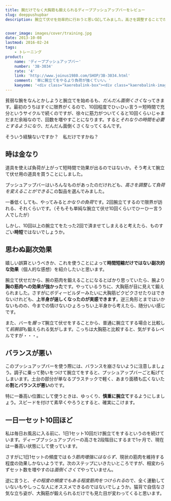 ```yaml
---
title: 腕だけでなく大胸筋も鍛えられるディーププッシュアップバーをレビュー
slug: deeppushupbar
description: 腕立て伏せを効率的に行おうと思い試してみました。高さを調整することでかかる負荷を調整できます。腕というよりは、大胸筋を鍛える効果の方が強い気がします。手軽な反面バランスが悪いので、勢いつけて腕立てするとこけそうになるので注意が必要です。


cover_image: images/cover/training.jpg
date: 2013-10-08
lastmod: 2016-02-24
tags: 
    - トレーニング
product:
    name: 'ディーププッシュアップバー'
    number: '3B-3034'
    rate: '4'
    link: 'http://www.joinus1980.com/SHOP/3B-3034.html'
    comment: '単に腕立てをやるより負荷が強くていい。'
    kaeyome: '<div class="kaerebalink-box"><div class="kaerebalink-image"><a href="http://www.amazon.co.jp/exec/obidos/ASIN/B00931YDBE/illusionspace-22/ref=nosim/" rel="nofollow" target="_blank"><img src="http://ecx.images-amazon.com/images/I/41MZZuOyFDL._SL160_.jpg" style="border: none;" /></a></div><div class="kaerebalink-info"><div class="kaerebalink-name"><a href="http://www.amazon.co.jp/exec/obidos/ASIN/B00931YDBE/illusionspace-22/ref=nosim/" rel="nofollow" target="_blank">La・VIE(ラ・ヴィ) ディーププッシュアップバー 3B-3034</a><div class="kaerebalink-powered-date">posted with <a href="http://kaereba.com" rel="nofollow" target="_blank">カエレバ</a></div></div><div class="kaerebalink-detail"> La-VIE(ラヴィ) 2012-08-28    </div><div class="kaerebalink-link1"><div class="shoplinkamazon"><a href="http://www.amazon.co.jp/gp/search?keywords=La%81%40VIE%81%40%83f%83B%81%5B%83v%83v%83b%83V%83%85%83A%83b%83v%83o%81%5B%81%403B-3034&__mk_ja_JP=%83J%83%5E%83J%83i&tag=illusionspace-22" rel="nofollow" target="_blank" title="アマゾン" >Amazonで購入</a></div></div></div><div class="booklink-footer" style="clear: left"></div></div>'
---
```


貧弱な腕をなんとかしようと腕立てを始めるも、<em>だんだん面倒くさく</em>なってきます。最初のうちはすぐに限界がくるので、10回程度でひぃひぃ言う＝短時間で充分というサイクルで続くのですが、徐々に筋力がついてくると10回くらいじゃまだまだ余裕なので、回数を増やすことになります。すると<em>それなりの時間を必要とするようになり</em>、だんだん面倒くさくなってくるんです。

そういう経験ないですか？　私だけですかね？


## 時は金なり


道具を使えば負荷が上がって短時間で効果が出るのではないか。そう考えて腕立て伏せ用の道具を買うことにしました。

プッシュアップバーはいろんなものがあったのだけれども、<em>高さを調整して負荷を変えることができる</em>この製品を選んでみました。

一番低くしても、やってみると<em>かなりの負荷</em>です。2回腕立てするので限界が訪れる、それくらいです。（そもそも単純な腕立て伏せ10回くらいでひーひー言う人でしたが）

しかし、10回以上の腕立てをたった2回で済ませてしまえると考えたら、ものすごい<strong>時短</strong>ではないでしょうか。


## 思わぬ副次効果


嬉しい誤算というべきか、これを使うことによって<strong>時間短縮だけではない副次的な効果</strong>（個人的な感想）を紹介したいと思います。

腕立て伏せだから、腕の筋肉を鍛えることになるとばかり思っていたら、腕より<strong>胸の筋肉への効果が強かった</strong>です。やっているうちに、大胸筋が目に見えて鍛えられました。さすがにボディービルダーみたいに大胸筋ピクピクさせたりはできないけれども、<strong>上半身が逞しくなったのが実感できます</strong>。逆三角形とまではいかないものの、今までの情けないひょろっちい上半身から考えたら、随分いい感じです。

また、バーを<em>握って</em>腕立て伏せをすることから、普通に腕立てする場合と比較して<em>前腕部</em>も鍛えられる気がします。こっちは大胸筋と比較すると、気がするレベルですが・・・。


## バランスが悪い


このプッシュアップバーを使う際には、バランスを崩さないように注意しましょう。調子に乗って勢いをつけて腕立てをすると、プッシュアップバーごと転げてしまいます。土台の部分が単なるプラスチックで軽く、あまり面積も広くないため<strong>割とバランスが悪い</strong>のです。

特に一番高い位置にして使うときは、ゆっくり、<strong>慎重に腕立て</strong>するようにしましょう。スピードを付けて素早くやろうとすると、確実にこけます。


## 一日一セット10回ほど


私は毎日お風呂に入る前に、1日1セット10回だけ腕立てをするというのを続けています。ディーププッシュアップバーの高さを2段階目にするまで1ヶ月で、現在は一番高い状態にして使っています。

さすがに1日1セットの頻度では<em>もう筋肉増強にはならず</em>、現状の筋肉を維持する程度の効果しかないようです。次のステップにいきたいところですが、相変わらずセット数を増やすのは<em>面倒くさくて</em>やっていません。

逆に言うと、<em>その程度の頻度でもある程度筋肉をつけられる</em>ので、全く運動していないもやしっこな人にオススメできるのではないでしょうか。猫背で自信なさ気な立ち姿が、大胸筋が鍛えられるだけでも見た目が変わってくると思います。


  